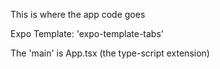 This is where the app code goes

Expo Template: 'expo-template-tabs'

The 'main' is App.tsx (the type-script extension) 
